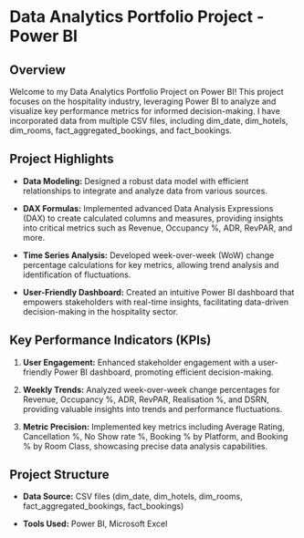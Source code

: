 # Data Analytics Portfolio Project - Power BI

## Overview

Welcome to my Data Analytics Portfolio Project on Power BI! This project focuses on the hospitality industry, leveraging Power BI to analyze and visualize key performance metrics for informed decision-making. I have incorporated data from multiple CSV files, including dim_date, dim_hotels, dim_rooms, fact_aggregated_bookings, and fact_bookings.

## Project Highlights

- **Data Modeling:** Designed a robust data model with efficient relationships to integrate and analyze data from various sources.
  
- **DAX Formulas:** Implemented advanced Data Analysis Expressions (DAX) to create calculated columns and measures, providing insights into critical metrics such as Revenue, Occupancy %, ADR, RevPAR, and more.

- **Time Series Analysis:** Developed week-over-week (WoW) change percentage calculations for key metrics, allowing trend analysis and identification of fluctuations.

- **User-Friendly Dashboard:** Created an intuitive Power BI dashboard that empowers stakeholders with real-time insights, facilitating data-driven decision-making in the hospitality sector.

## Key Performance Indicators (KPIs)

1. **User Engagement:** Enhanced stakeholder engagement with a user-friendly Power BI dashboard, promoting efficient decision-making.

2. **Weekly Trends:** Analyzed week-over-week change percentages for Revenue, Occupancy %, ADR, RevPAR, Realisation %, and DSRN, providing valuable insights into trends and performance fluctuations.

3. **Metric Precision:** Implemented key metrics including Average Rating, Cancellation %, No Show rate %, Booking % by Platform, and Booking % by Room Class, showcasing precise data analysis capabilities.

## Project Structure

- **Data Source:** CSV files (dim_date, dim_hotels, dim_rooms, fact_aggregated_bookings, fact_bookings)
  
- **Tools Used:** Power BI, Microsoft Excel
